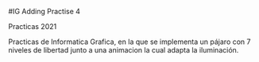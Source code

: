 #IG Adding Practise 4

Practicas 2021

Practicas de Informatica Grafica, en la que se implementa un pájaro con 7 niveles de libertad junto a una animacion la cual adapta la iluminación.


